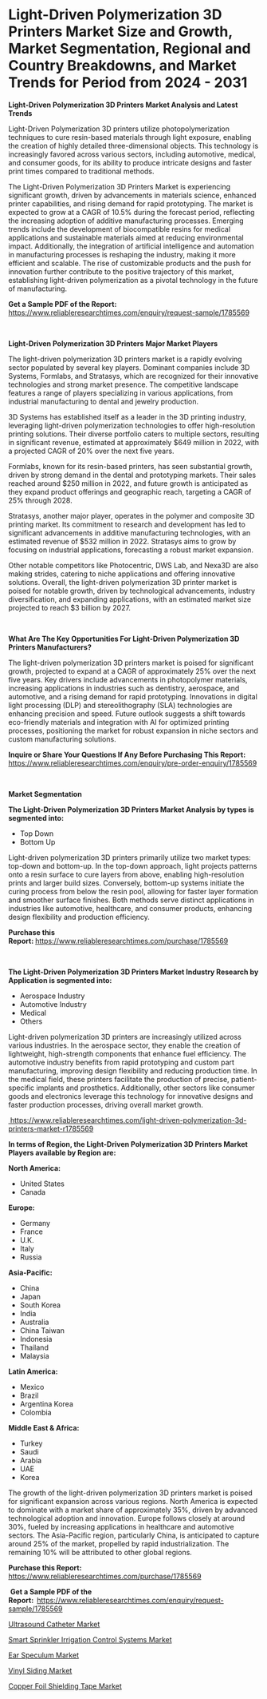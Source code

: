 <p><h1>Light-Driven Polymerization 3D Printers Market Size and Growth, Market Segmentation, Regional and Country Breakdowns, and Market Trends for Period from 2024 -  2031</h1></p><p><strong>Light-Driven Polymerization 3D Printers Market Analysis and Latest Trends</strong></p>
<p><p>Light-Driven Polymerization 3D printers utilize photopolymerization techniques to cure resin-based materials through light exposure, enabling the creation of highly detailed three-dimensional objects. This technology is increasingly favored across various sectors, including automotive, medical, and consumer goods, for its ability to produce intricate designs and faster print times compared to traditional methods.</p><p>The Light-Driven Polymerization 3D Printers Market is experiencing significant growth, driven by advancements in materials science, enhanced printer capabilities, and rising demand for rapid prototyping. The market is expected to grow at a CAGR of 10.5% during the forecast period, reflecting the increasing adoption of additive manufacturing processes. Emerging trends include the development of biocompatible resins for medical applications and sustainable materials aimed at reducing environmental impact. Additionally, the integration of artificial intelligence and automation in manufacturing processes is reshaping the industry, making it more efficient and scalable. The rise of customizable products and the push for innovation further contribute to the positive trajectory of this market, establishing light-driven polymerization as a pivotal technology in the future of manufacturing.</p></p>
<p><strong>Get a Sample PDF of the Report:&nbsp;</strong> <a href="https://www.reliableresearchtimes.com/enquiry/request-sample/1785569?utm_campaign=1400&utm_medium=2&utm_source=Github&utm_content=ia&utm_term=08102024&utm_id=light-driven-polymerization-3d-printers">https://www.reliableresearchtimes.com/enquiry/request-sample/1785569</a></p>
<p>&nbsp;</p>
<p><strong>Light-Driven Polymerization 3D Printers Major Market Players</strong></p>
<p><p>The light-driven polymerization 3D printers market is a rapidly evolving sector populated by several key players. Dominant companies include 3D Systems, Formlabs, and Stratasys, which are recognized for their innovative technologies and strong market presence. The competitive landscape features a range of players specializing in various applications, from industrial manufacturing to dental and jewelry production.</p><p>3D Systems has established itself as a leader in the 3D printing industry, leveraging light-driven polymerization technologies to offer high-resolution printing solutions. Their diverse portfolio caters to multiple sectors, resulting in significant revenue, estimated at approximately $649 million in 2022, with a projected CAGR of 20% over the next five years.</p><p>Formlabs, known for its resin-based printers, has seen substantial growth, driven by strong demand in the dental and prototyping markets. Their sales reached around $250 million in 2022, and future growth is anticipated as they expand product offerings and geographic reach, targeting a CAGR of 25% through 2028.</p><p>Stratasys, another major player, operates in the polymer and composite 3D printing market. Its commitment to research and development has led to significant advancements in additive manufacturing technologies, with an estimated revenue of $532 million in 2022. Stratasys aims to grow by focusing on industrial applications, forecasting a robust market expansion.</p><p>Other notable competitors like Photocentric, DWS Lab, and Nexa3D are also making strides, catering to niche applications and offering innovative solutions. Overall, the light-driven polymerization 3D printer market is poised for notable growth, driven by technological advancements, industry diversification, and expanding applications, with an estimated market size projected to reach $3 billion by 2027.</p></p>
<p>&nbsp;</p>
<p><strong>What Are The Key Opportunities For Light-Driven Polymerization 3D Printers Manufacturers?</strong></p>
<p><p>The light-driven polymerization 3D printers market is poised for significant growth, projected to expand at a CAGR of approximately 25% over the next five years. Key drivers include advancements in photopolymer materials, increasing applications in industries such as dentistry, aerospace, and automotive, and a rising demand for rapid prototyping. Innovations in digital light processing (DLP) and stereolithography (SLA) technologies are enhancing precision and speed. Future outlook suggests a shift towards eco-friendly materials and integration with AI for optimized printing processes, positioning the market for robust expansion in niche sectors and custom manufacturing solutions.</p></p>
<p><strong>Inquire or Share Your Questions If Any Before Purchasing This Report:</strong> <a href="https://www.reliableresearchtimes.com/enquiry/pre-order-enquiry/1785569?utm_campaign=1400&utm_medium=2&utm_source=Github&utm_content=ia&utm_term=08102024&utm_id=light-driven-polymerization-3d-printers">https://www.reliableresearchtimes.com/enquiry/pre-order-enquiry/1785569</a></p>
<p>&nbsp;</p>
<p><strong>Market Segmentation</strong></p>
<p><strong>The Light-Driven Polymerization 3D Printers Market Analysis by types is segmented into:</strong></p>
<p><ul><li>Top Down</li><li>Bottom Up</li></ul></p>
<p><p>Light-driven polymerization 3D printers primarily utilize two market types: top-down and bottom-up. In the top-down approach, light projects patterns onto a resin surface to cure layers from above, enabling high-resolution prints and larger build sizes. Conversely, bottom-up systems initiate the curing process from below the resin pool, allowing for faster layer formation and smoother surface finishes. Both methods serve distinct applications in industries like automotive, healthcare, and consumer products, enhancing design flexibility and production efficiency.</p></p>
<p><strong>Purchase this Report:&nbsp;</strong><a href="https://www.reliableresearchtimes.com/purchase/1785569?utm_campaign=1400&utm_medium=2&utm_source=Github&utm_content=ia&utm_term=08102024&utm_id=light-driven-polymerization-3d-printers">https://www.reliableresearchtimes.com/purchase/1785569</a></p>
<p>&nbsp;</p>
<p><strong>The Light-Driven Polymerization 3D Printers Market Industry Research by Application is segmented into:</strong></p>
<p><ul><li>Aerospace Industry</li><li>Automotive Industry</li><li>Medical</li><li>Others</li></ul></p>
<p><p>Light-driven polymerization 3D printers are increasingly utilized across various industries. In the aerospace sector, they enable the creation of lightweight, high-strength components that enhance fuel efficiency. The automotive industry benefits from rapid prototyping and custom part manufacturing, improving design flexibility and reducing production time. In the medical field, these printers facilitate the production of precise, patient-specific implants and prosthetics. Additionally, other sectors like consumer goods and electronics leverage this technology for innovative designs and faster production processes, driving overall market growth.</p></p>
<p><a href="https://www.reliableresearchtimes.com/light-driven-polymerization-3d-printers-market-r1785569?utm_campaign=1400&utm_medium=2&utm_source=Github&utm_content=ia&utm_term=08102024&utm_id=light-driven-polymerization-3d-printers">&nbsp;https://www.reliableresearchtimes.com/light-driven-polymerization-3d-printers-market-r1785569</a></p>
<p><strong>In terms of Region, the Light-Driven Polymerization 3D Printers Market Players available by Region are:</strong></p>
<p>
    <p> <strong> North America: </strong>
        <ul>
            <li>United States</li>
            <li>Canada</li>
        </ul>
        </p> 
    <p> <strong> Europe: </strong>
        <ul>
            <li>Germany</li>
            <li>France</li>
            <li>U.K.</li>
            <li>Italy</li>
            <li>Russia</li>
        </ul>
        </p> 
    <p> <strong> Asia-Pacific: </strong>
        <ul>
            <li>China</li>
            <li>Japan</li>
            <li>South Korea</li>
            <li>India</li>
            <li>Australia</li>
            <li>China Taiwan</li>
            <li>Indonesia</li>
            <li>Thailand</li>
            <li>Malaysia</li>
        </ul>
        </p> 
    <p> <strong> Latin America: </strong>
        <ul>
            <li>Mexico</li>
            <li>Brazil</li>
            <li>Argentina Korea</li>
            <li>Colombia</li>
        </ul>
        </p> 
    <p> <strong> Middle East & Africa: </strong>
        <ul>
            <li>Turkey</li>
            <li>Saudi</li>
            <li>Arabia</li>
            <li>UAE</li>
            <li>Korea</li>
        </ul>
    </p>
    </p>
<p><p>The growth of the light-driven polymerization 3D printers market is poised for significant expansion across various regions. North America is expected to dominate with a market share of approximately 35%, driven by advanced technological adoption and innovation. Europe follows closely at around 30%, fueled by increasing applications in healthcare and automotive sectors. The Asia-Pacific region, particularly China, is anticipated to capture around 25% of the market, propelled by rapid industrialization. The remaining 10% will be attributed to other global regions.</p></p>
<p><strong>Purchase this Report: </strong><a href="https://www.reliableresearchtimes.com/purchase/1785569?utm_campaign=1400&utm_medium=2&utm_source=Github&utm_content=ia&utm_term=08102024&utm_id=light-driven-polymerization-3d-printers">https://www.reliableresearchtimes.com/purchase/1785569</a></p>
<p>&nbsp;<strong>Get a Sample PDF of the Report:&nbsp;&nbsp;</strong><a href="https://www.reliableresearchtimes.com/enquiry/request-sample/1785569?utm_campaign=1400&utm_medium=2&utm_source=Github&utm_content=ia&utm_term=08102024&utm_id=light-driven-polymerization-3d-printers">https://www.reliableresearchtimes.com/enquiry/request-sample/1785569</a></p>
<p><strong></strong></p>
<p><p><a href="https://www.linkedin.com/pulse/unlocking-growth-potential-strategic-analysis-ultrasound-catheter-ullzf?utm_campaign=1400&utm_medium=2&utm_source=Github&utm_content=ia&utm_term=08102024&utm_id=light-driven-polymerization-3d-printers">Ultrasound Catheter Market</a></p><p><a href="https://github.com/joannesouthgate/Market-Research-Report-List-5/blob/main/smart-sprinkler-irrigation-control-systems-market.md?utm_campaign=1400&utm_medium=2&utm_source=Github&utm_content=ia&utm_term=08102024&utm_id=light-driven-polymerization-3d-printers">Smart Sprinkler Irrigation Control Systems Market</a></p><p><a href="https://www.linkedin.com/pulse/ear-speculum-market-outlook-current-assessment-future-projections-l1l1f?utm_campaign=1400&utm_medium=2&utm_source=Github&utm_content=ia&utm_term=08102024&utm_id=light-driven-polymerization-3d-printers">Ear Speculum Market</a></p><p><a href="https://www.linkedin.com/pulse/vinyl-siding-market-trends-insights-type-application-analysis-2024-itzcf?utm_campaign=1400&utm_medium=2&utm_source=Github&utm_content=ia&utm_term=08102024&utm_id=light-driven-polymerization-3d-printers">Vinyl Siding Market</a></p><p><a href="https://www.linkedin.com/pulse/surfing-copper-foil-shielding-tape-wave-riding-market-currents-zgg6f?utm_campaign=1400&utm_medium=2&utm_source=Github&utm_content=ia&utm_term=08102024&utm_id=light-driven-polymerization-3d-printers">Copper Foil Shielding Tape Market</a></p></p>